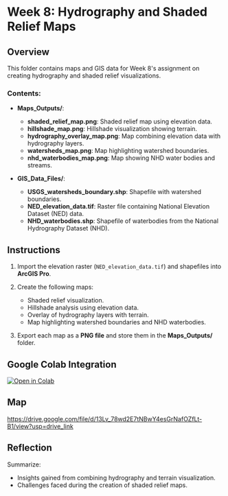 # Week 8: Hydrography and Shaded Relief Maps

## Overview
This folder contains maps and GIS data for Week 8's assignment on creating hydrography and shaded relief visualizations.

### Contents:
- **Maps_Outputs/**:
   - **shaded_relief_map.png**: Shaded relief map using elevation data.
   - **hillshade_map.png**: Hillshade visualization showing terrain.
   - **hydrography_overlay_map.png**: Map combining elevation data with hydrography layers.
   - **watersheds_map.png**: Map highlighting watershed boundaries.
   - **nhd_waterbodies_map.png**: Map showing NHD water bodies and streams.

- **GIS_Data_Files/**:
   - **USGS_watersheds_boundary.shp**: Shapefile with watershed boundaries.
   - **NED_elevation_data.tif**: Raster file containing National Elevation Dataset (NED) data.
   - **NHD_waterbodies.shp**: Shapefile of waterbodies from the National Hydrography Dataset (NHD).

## Instructions
1. Import the elevation raster (`NED_elevation_data.tif`) and shapefiles into **ArcGIS Pro**.
2. Create the following maps:
   - Shaded relief visualization.
   - Hillshade analysis using elevation data.
   - Overlay of hydrography layers with terrain.
   - Map highlighting watershed boundaries and NHD waterbodies.

3. Export each map as a **PNG file** and store them in the **Maps_Outputs/** folder.

## Google Colab Integration

[![Open in Colab](https://colab.research.google.com/assets/colab-badge.svg)](https://colab.research.google.com/drive/1nxMs59I8LaZi7L_jz3sw5K5KRvIsWjpT)

## Map

https://drive.google.com/file/d/13Lv_78wd2E7tNBwY4esGrNafOZfLt-B1/view?usp=drive_link


## Reflection
Summarize:
- Insights gained from combining hydrography and terrain visualization.
- Challenges faced during the creation of shaded relief maps.
